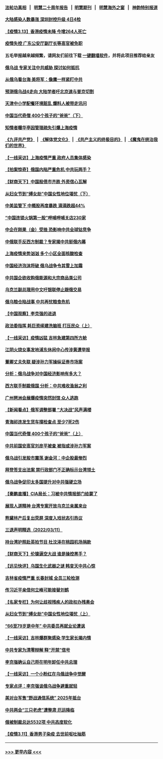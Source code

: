 #### [法轮功真相](https://github.com/gfw-breaker/truth/blob/master/README.md?t=0) &nbsp;&nbsp;|&nbsp;&nbsp; [明慧二十周年报告](https://github.com/gfw-breaker/mh-reports/blob/master/README.md?t=0) &nbsp;&nbsp;|&nbsp;&nbsp;[明慧期刊](https://github.com/gfw-breaker/mh-qikan) &nbsp;&nbsp;|&nbsp;&nbsp; [明慧海外之窗](https://github.com/gfw-breaker/mh-news/blob/master/README.md?t=0) &nbsp;&nbsp;|&nbsp;&nbsp; [神韵特别报道](https://github.com/gfw-breaker/mh-news/blob/master/shenyun.md?t=0)
#### [大陆感染人数暴涨 深圳封控升级 4日4检](../pages/nsc413/n13642692.md?t=03132254) 
#### [【疫情3.13】香港疫情未降 今增264人死亡](../pages/nsc413/n13642734.md?t=03132254) 
#### [疫情失控 广东公安厅副厅长等高官被免职](../pages/nsc413/n13642434.md?t=03132254) 
#### 五毛举报越来越频繁，请网友们前往下载 [一键翻墙软件](https://github.com/gfw-breaker/ssr-accounts)，并将此项目推荐给亲友
#### [俄乌战 专家关注中共威胁 探讨如何抵抗](../pages/nsc413/n13641196.md?t=03132254) 
#### [从俄乌看台海 美将军：像鹰一样紧盯中共](../pages/nsc413/n13637731.md?t=03132254) 
#### [预测俄乌战4走向 大陆学者吁北京速与普京切割](../pages/nsc413/n13642384.md?t=03132254) 
#### [天津中小学配餐环境脏乱 爆料人被带走讯问](../pages/nsc413/n13642334.md?t=03132254) 
#### [中国当代奇僧 400个孩子的“爸爸”（下）](../pages/nsc413/n13639864.md?t=03132254) 
#### [知情者曝华亭因管理疏失引爆上海疫情](../pages/nsc413/n13642418.md?t=03132254) 
#### [《九评共产党》](https://github.com/begood0513/9ping.md/blob/master/README.md) &nbsp;|&nbsp; [《解体党文化》](../../../../jtdwh.md/blob/master/README.md)  &nbsp;|&nbsp; [《共产主义的终极目的》](../../../../gczydzjmd.md/blob/master/README.md) &nbsp;|&nbsp; [《魔鬼在统治我们的世界》](../../../../mgztzwmdsj.md/blob/master/README.md) 
#### [【一线采访】上海疫情严重 政府人员集体感染](../pages/nsc413/n13641892.md?t=03132254) 
#### [【拍案惊奇】俄国内陷严重危机 中共玩两手？](../pages/nsc413/n13641690.md?t=03132254) 
#### [【财商天下】中国股债市齐跌 外资信心瓦解](../pages/nsc413/n13641873.md?t=03132254) 
#### [从妇女节到“缚女劫”中国女性地位堪忧（下）](../pages/nsc413/n13639950.md?t=03132254) 
#### [中美监管下 中概股再度暴跌 滴滴跌超44%](../pages/nsc413/n13641942.md?t=03132254) 
#### [“中国连锁火锅第一股”呷哺呷哺关店230家](../pages/nsc413/n13641896.md?t=03132254) 
#### [中企在刚果（金）受挫 恐影响中共全球钴竞争](../pages/nsc413/n13641727.md?t=03132254) 
#### [中俄联手反西方制裁？专家揭中共挺俄内幕](../pages/nsc413/n13639480.md?t=03132254) 
#### [上海疫情来势汹汹 多个小区全面核酸检查](../pages/nsc413/n13641540.md?t=03132254) 
#### [中国经济泡沫将破 俄乌战争令其雪上加霜](../pages/nsc413/n13641781.md?t=03132254) 
#### [中共国企欲收购俄能源和大宗商品类公司](../pages/nsc413/n13641699.md?t=03132254) 
#### [乌克兰副总理用中文吁银联停止跟俄交易](../pages/nsc413/n13641639.md?t=03132254) 
#### [俄乌粮仓陷战事 中共再忧粮食危机](../pages/nsc413/n13641640.md?t=03132254) 
#### [【中国观察】李克强的进退](../pages/nsc413/n13641266.md?t=03132254) 
#### [政法委指挥 耗巨资续建洗脑班 打压民众（上）](../pages/nsc413/n13636730.md?t=03132254) 
#### [【一线采访】疫情凶猛 吉林急建第四所方舱](../pages/nsc413/n13640992.md?t=03132254) 
#### [江阴火烧女事发地浦东休闲中心传涉黄遭举报](../pages/nsc413/n13641083.md?t=03132254) 
#### [董卿丈夫失联 疑涉孙力军操纵证券市场案](../pages/nsc413/n13640899.md?t=03132254) 
#### [分析：俄乌战争对中国经济影响有多大？](../pages/nsc413/n13640472.md?t=03132254) 
#### [西方联手制裁俄国 分析：中共难收渔翁之利](../pages/nsc413/n13640767.md?t=03132254) 
#### [广州琶洲会展爆疫情突然封馆 众人逃跑](../pages/nsc413/n13640764.md?t=03132254) 
#### [【新闻看点】俄军调整部署 “大决战”风声满楼](../pages/nsc413/n13639463.md?t=03132254) 
#### [青海祁连发生货车撞检查点 至少7死2伤](../pages/nsc413/n13640576.md?t=03132254) 
#### [中国当代奇僧 400个孩子的“爸爸”（上）](../pages/nsc413/n13639845.md?t=03132254) 
#### [中共前国安高官刘彦平被查 被指或涉孙力军案](../pages/nsc413/n13640351.md?t=03132254) 
#### [俄乌战引发股市震荡 谢金河：中企股最惨烈](../pages/nsc413/n13640319.md?t=03132254) 
#### [拜登签支出法案 禁行政部门不正确标示台湾领土](../pages/nsc413/n13640363.md?t=03132254) 
#### [俄乌战争促印太多国提升对中共强硬立场](../pages/nsc413/n13639842.md?t=03132254) 
#### [【秦鹏直播】CIA局长：习被中共情报部门给蒙了](../pages/nsc413/n13640061.md?t=03132254) 
#### [展现人道精神 台湾专案开放乌克兰亲属来台](../pages/nsc413/n13640186.md?t=03132254) 
#### [熊黛林产后复出荧屏 深度入戏状态引热议](../pages/nsc413/n13640008.md?t=03132254) 
#### [三退声明精选（2022/03/11）](../pages/nsc413/n13640181.md?t=03132254) 
#### [持台湾护照赴英拍节目 杜汶泽在桃园机场捐款](../pages/nsc413/n13639867.md?t=03132254) 
#### [【财商天下】伦镍逼空大战 谁是操控黑手？](../pages/nsc413/n13640138.md?t=03132254) 
#### [【远见快评】乌国生化武器之谜 韩变天中共心惊](../pages/nsc413/n13640044.md?t=03132254) 
#### [吉林省疫情严重 长春封城 全员三轮检测](../pages/nsc413/n13639947.md?t=03132254) 
#### [传习近平亲信何立峰可能接替刘鹤](../pages/nsc413/n13639926.md?t=03132254) 
#### [【名家专栏】为何让歧视残疾人的政权办残奥会](../pages/nsc413/n13639359.md?t=03132254) 
#### [从妇女节到“缚女劫”中国女性地位堪忧（上）](../pages/nsc413/n13639944.md?t=03132254) 
#### [“66至79岁是中年” 中共委员再就业论遭讽](../pages/nsc413/n13639873.md?t=03132254) 
#### [【一线采访】吉林爆群聚感染 学生家长揭内情](../pages/nsc413/n13639122.md?t=03132254) 
#### [中共专家为清零辩解 释“开禁”信号](../pages/nsc413/n13639729.md?t=03132254) 
#### [李克强确认自己将在明年卸任中共总理](../pages/nsc413/n13639587.md?t=03132254) 
#### [【一线采访】一个小粉红在乌俄战争中觉醒](../pages/nsc413/n13639516.md?t=03132254) 
#### [专家点评：李克强谈俄乌战争避重就轻](../pages/nsc413/n13639425.md?t=03132254) 
#### [美对台军售“野战通信系统” 2025年抵台](../pages/nsc413/n13638805.md?t=03132254) 
#### [中共两会“三只老虎”遭整肃 厄运降临](../pages/nsc413/n13639544.md?t=03132254) 
#### [俄被制裁总达5532项 中共态度软化](../pages/nsc413/n13639450.md?t=03132254) 
#### [【疫情3.11】香港男子染疫 去世前呕吐抽筋](../pages/nsc413/n13638788.md?t=03132254) 

----
#### [ >>> 更早内容 <<< ](../indexes/nsc413-earlier.md)
